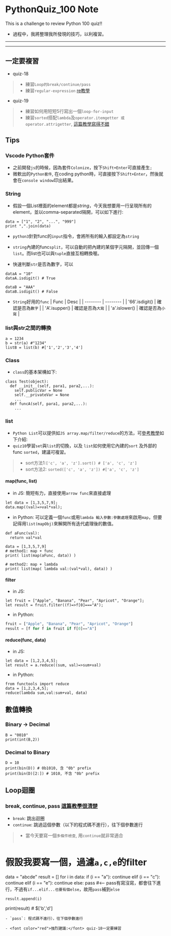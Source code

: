 # PythonQuiz_100 Note
This is a challenge to review Python 100 quiz!!
- 過程中，我將整理我所發現的技巧，以利複習。
---
---
## 一定要複習
- quiz-18
>- 練習`Loop的break/continue/pass`
>- 練習`regular-expression` [re教學](https://reurl.cc/yg5Kda)

- quiz-19
>- 練習如何用短短5行寫出一個`loop-for-input`
>- 練習`sorted`搭配`lambda`及`operator.itemgetter 或 operator.attrigetter`, [這篇教學寫得不錯](https://reurl.cc/3L8kbj)

## Tips

### Vscode Python套件
- 之前開發`js`的時候，因為套件`Colonize`，按下`Shift+Enter`可直接產生`;`
- 微軟出的`Python套件`, 在coding python時，可直接按下`Shift+Enter`，然後就會在`console window`印出結果。

### String 
- 假設一個List裡面的element都是*string*，今天我想要用一行呈現所有的element，並以comma-separated隔開，可以如下進行:
```=python
data = ["1", "2", "...", "999"]
print ",".join(data)
```
- `python3`針對func的`input`指令，會將所有的輸入都設定為`string`

- `string`內建的func`split`，可以自動的把內建的某個字元隔開，並回傳一個`list`。而list也可以與`tuple`直接互相轉換喔。

- 快速判斷`str`是否為數字，可以
```python=
dataA = "10"
dataA.isdigit() # True

dataB = "AAA"
dataB.isdigit() # False
```

- `String`好用的`func`
| Func | Desc |
| -------- | -------- |
| '66'.isdigit()     | 確認是否為`數字`     |
| 'A'.isupper()      | 確認是否為`大寫`     |
| 'a'.islower()      | 確認是否為`小寫`     |


### list與str之間的轉換
```python=
a = 1234   
b = str(a) #"1234"
listB = list(b) #['1','2','3','4']
```

### Class
- `class`的基本架構如下:
```python=
class Test(object):
  def __init__(self, para1, para2,...):
    self.publicVar = None
    self.__privateVar = None
    ...
  def funcA(self, para1, para2,...):
    ...
```

### list
- `Python List`可以提供如`JS array.map/filter/reduce`的方法，可[參考教學](https://stackabuse.com/map-filter-and-reduce-in-python-with-examples/)如下介紹:
- `quiz10`學習`set`與`list`的切換，以及 `list`如何使用它內建的`sort` 及外部的func `sorted`，建議可複習。
>- sort方法1:`['c', 'a', 'z'].sort() # ['a', 'c', 'z']`
>- sort方法2: `sorted(['c', 'a', 'z']) #['a', 'c', 'z']`
#### map(func, list)
- in JS: 簡短有力，直接使用`arrow func`來直接處理
```javascript=
let data = [1,3,5,7,9];
data.map((val)=>val*val);
```

- in Python: 可以定義一個`func`或用`lambda 輸入參數:參數處理`來啟用`map`，但要記得用`list(mapObj)`來解開所有迭代處理後的數值。
```python=
def aFunc(val):
  return val*val

data = [1,3,5,7,9]
# method1: map + func
print( list(map(aFunc, data)) )

# method2: map + lambda
print( list(map( lambda val:(val*val), data)) )
```

#### filter
- in JS:
```javascript=
let fruit = ["Apple", "Banana", "Pear", "Apricot", "Orange"];
let result = fruit.filter((f)=>f[0]==="A");
```

- in Python:
```python
fruit = ["Apple", "Banana", "Pear", "Apricot", "Orange"]
result = [f for f in fruit if f[0]=="A"]

```

#### reduce(func, data)
- in JS:
```javascript=
let data = [1,2,3,4,5];
let result = a.reduce((sum, val)=>sum+val)
```

- in Python:
```python=
from functools import reduce
data = [1,2,3,4,5];
reduce(lambda sum,val:sum+val, data)

```

## 數值轉換
### Binary -> Decimal
```python=
B = "0010"
print(int(B,2))
```

### Decimal to Binary
```python=
D = 10
print(bin(D)) # 0b1010, 含 "0b" prefix
print(bin(D)[2:]) # 1010, 不含 "0b" prefix

```

## Loop迴圈
### break, continue, pass [這篇教學很清楚](https://reurl.cc/e80kob)
- `break`: 跳出迴圈
- `continue`: 跳過這個參數（以下的程式碼不進行），往下個參數進行
>- 當今天要寫一個`多條件檢查`, 用`continue`就非常適合
>```python=
# 假設我要寫一個，過濾`a,c,e`的filter
data = "abcde"
result = []
for i in data:
    if (i == "a"):
      continue
    elif (i == "c"):
      continue
    elif (i == "e"):
      continue
    else:
      pass #<-- pass有寫沒寫，都會往下進行，不過有`if...elif...也要有個else`，故用`pass`補到`else`
    
    result.append(i)
print(result) # $['b','d']
```
- `pass`: 程式碼不進行），往下個參數進行

- <font color="red">強烈建議:</font> quiz-18一定要練習



